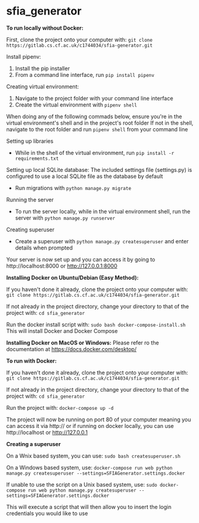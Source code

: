 # sfia_generator

**To run locally without Docker:**

First, clone the project onto your computer with:
`git clone https://gitlab.cs.cf.ac.uk/c1744034/sfia-generator.git`

Install pipenv:
1. Install the pip installer
2. From a command line interface, run `pip install pipenv`

Creating virtual environment:
1.  Navigate to the project folder with your command line interface
2.  Create the virtual environment with `pipenv shell`

When doing any of the following commads below, ensure you're in the virtual environment's shell and in the project's root folder
If not in the shell, navigate to the root folder and run `pipenv shell` from your command line

Setting up libraries
*  While in the shell of the virtual environment, run `pip install -r requirements.txt`

Setting up local SQLite database:
The included settings file (settings.py) is configured to use a local SQLite file as the database by default
*  Run migrations with `python manage.py migrate`

Running the server
*  To run the server locally, while in the virtual environment shell, run the server with `python manage.py runserver`

Creating superuser
*  Create a superuser with `python manage.py createsuperuser` and enter details when prompted

Your server is now set up and you can access it by going to http://localhost:8000 or http://127.0.0.1:8000

**Installing Docker on Ubuntu/Debian (Easy Method):**

If you haven't done it already, clone the project onto your computer with:
`git clone https://gitlab.cs.cf.ac.uk/c1744034/sfia-generator.git`

If not already in the project directory, change your directory to that of the project with:
`cd sfia_generator`

Run the docker install script with:
`sudo bash docker-compose-install.sh`
This will install Docker and Docker Compose

**Installing Docker on MacOS or Windows:**
Please refer ro the documentation at https://docs.docker.com/desktop/

**To run with Docker:**

If you haven't done it already, clone the project onto your computer with:
`git clone https://gitlab.cs.cf.ac.uk/c1744034/sfia-generator.git`

If not already in the project directory, change your directory to that of the project with:
`cd sfia_generator`

Run the project with:
`docker-compose up -d`

The project will now be running on port 80 of your computer meaning you can access it via http://<Your Server IP> or if running on docker locally, you can use http://localhost or http://127.0.0.1

**Creating a superuser**

On a Wnix based system, you can use:
`sudo bash createsuperuser.sh`

On a Windows based system, use:
`docker-compose run web python manage.py createsuperuser --settings=SFIAGenerator.settings.docker`

If unable to use the script on a Unix based system, use:
`sudo docker-compose run web python manage.py createsuperuser --settings=SFIAGenerator.settings.docker`

This will execute a script that will then allow you to insert the login credentials you would like to use
